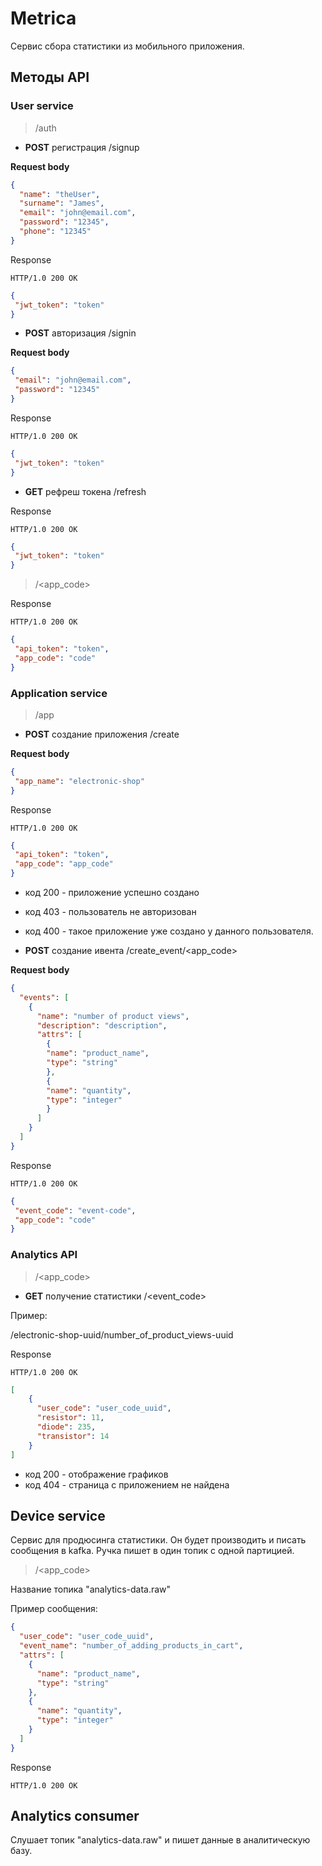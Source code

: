 # Metrica

Cервис сбора статистики из мобильного приложения.

## Методы API

### User service

> /auth

-  **POST** регистрация /signup

**Request body**

```json
{
  "name": "theUser",
  "surname": "James",
  "email": "john@email.com",
  "password": "12345",
  "phone": "12345"
}
```

Response

`HTTP/1.0 200 OK`
```json
{
 "jwt_token": "token"
}
```

-  **POST** авторизация /signin

**Request body**

```json
{
 "email": "john@email.com",
 "password": "12345"
}
```

Response

`HTTP/1.0 200 OK`
```json
{
 "jwt_token": "token"
}
```

-  **GET** рефреш токена /refresh

Response

`HTTP/1.0 200 OK`
```json
{
 "jwt_token": "token"
}
```

> /<app_code> 

Response

`HTTP/1.0 200 OK`
```json
{
 "api_token": "token", 
 "app_code": "code"
}
```

### Application service

> /app

- **POST** создание приложения /create

**Request body**

```json
{
 "app_name": "electronic-shop"
}
```

Response

`HTTP/1.0 200 OK`
```json
{
 "api_token": "token", 
 "app_code": "app_code"
}
```

- код 200 - приложение успешно создано
- код 403 - пользователь не авторизован
- код 400 - такое приложение уже создано у данного пользователя.

- **POST** создание ивента  /create_event/<app_code>

**Request body**

```json
{
  "events": [
    {
      "name": "number of product views",
      "description": "description",
      "attrs": [
        {
        "name": "product_name",
        "type": "string"
        },
        {
        "name": "quantity",
        "type": "integer"
        }
      ]
    }
  ]
}
```

Response

`HTTP/1.0 200 OK`
```json
{
 "event_code": "event-code", 
 "app_code": "code"
}
```

### Analytics API
> /<app_code>

-  **GET** получение статистики /<event_code>

Пример:

/electronic-shop-uuid/number_of_product_views-uuid

Response

`HTTP/1.0 200 OK`
```json
[
    {
      "user_code": "user_code_uuid",
      "resistor": 11,
      "diode": 235,
      "transistor": 14
    }
]
```

- код 200 - отображение графиков
- код 404 - страница с приложением не найдена

## Device service

Сервис для продюсинга статистики. Он будет производить и писать сообщения в kafka. Ручка пишет в один топик с одной партицией.

> /<app_code>

Название топика "analytics-data.raw"

Пример сообщения:

```json
{
  "user_code": "user_code_uuid",
  "event_name": "number_of_adding_products_in_cart",
  "attrs": [
    {
      "name": "product_name",
      "type": "string"
    },
    {
      "name": "quantity",
      "type": "integer"
    }
  ]
}
```

Response

`HTTP/1.0 200 OK`

## Analytics consumer

Слушает топик "analytics-data.raw" и пишет данные в аналитическую базу.
